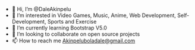 - 👋 Hi, I’m @DaleAkinpelu
- 👀 I’m interested in Video Games, Music, Anime, Web Development, Self-Development, Sports and Exercise
- 🌱 I’m currently learning Bootstrap V5.0
- 💞️ I’m looking to collaborate on open source projects
- 📫 How to reach me Akinpeluboladale@gmail.com

<!---
DaleAkinpelu/DaleAkinpelu is a ✨ special ✨ repository because its `README.md` (this file) appears on your GitHub profile.
You can click the Preview link to take a look at your changes.
--->

